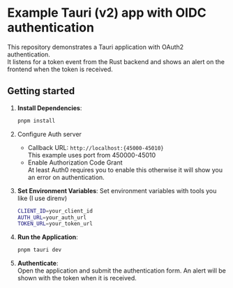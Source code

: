 # Example Tauri (v2) app with OIDC authentication

This repository demonstrates a Tauri application with OAuth2 authentication.   
It listens for a token event from the Rust backend and shows an alert on the frontend when the token is received.

## Getting started

1. **Install Dependencies**:
   ```bash
   pnpm install
   ```

2. Configure Auth server
   * Callback URL: `http://localhost:{45000-45010}`  
     This example uses port from 450000-45010
   * Enable Authorization Code Grant  
     At least Auth0 requires you to enable this otherwise it will show you an error on authentication.

3. **Set Environment Variables**:
   Set environment variables with tools you like (I use direnv)
   ```bash
   CLIENT_ID=your_client_id
   AUTH_URL=your_auth_url
   TOKEN_URL=your_token_url
   ```

4. **Run the Application**:
   ```bash
   pnpm tauri dev
   ```

5. **Authenticate**:  
   Open the application and submit the authentication form. An alert will be shown with the token when it is received.
  